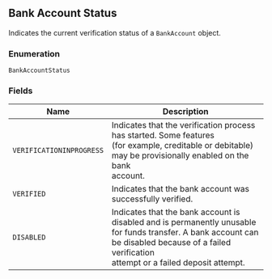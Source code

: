 ## Bank Account Status

Indicates the current verification status of a `BankAccount` object.

### Enumeration

`BankAccountStatus`

### Fields

| Name | Description |
|  --- | --- |
| `VERIFICATIONINPROGRESS` | Indicates that the verification process has started. Some features<br>(for example, creditable or debitable) may be provisionally enabled on the bank<br>account. |
| `VERIFIED` | Indicates that the bank account was successfully verified. |
| `DISABLED` | Indicates that the bank account is disabled and is permanently unusable<br>for funds transfer. A bank account can be disabled because of a failed verification<br>attempt or a failed deposit attempt. |

